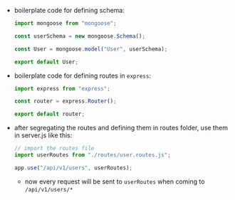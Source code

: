 - boilerplate code for defining schema:

  ```javascript
  import mongoose from "mongoose";

  const userSchema = new mongoose.Schema();

  const User = mongoose.model("User", userSchema);

  export default User;
  ```

- boilerplate code for defining routes in `express`:

  ```javascript
  import express from "express";

  const router = express.Router();

  export default router;
  ```

- after segregating the routes and defining them in routes folder, use them in server.js like this:

  ```javascript
  // import the routes file
  import userRoutes from "./routes/user.routes.js";

  app.use("/api/v1/users", userRoutes);
  ```

  - now every request will be sent to `userRoutes` when coming to `/api/v1/users/*`
